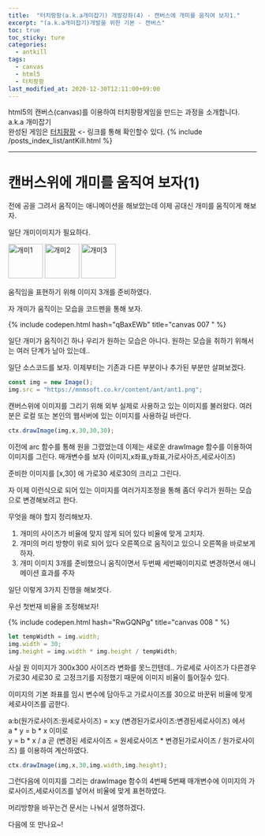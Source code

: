 ```yaml
---
title:  "터치팡팡(a.k.a개미잡기) 개발강좌(4) - 캔버스에 개미를 움직여 보자1."
excerpt: "(a.k.a개미잡기)개발을 위한 기본 - 캔버스"
toc: true
toc_sticky: ture
categories:
  - antkill
tags:
  - canvas
  - html5
  - 터치팡팡
last_modified_at: 2020-12-30T12:11:00+09:00
---
```


html5의 캔버스(canvas)를 이용하여 터치팡팡게임을 만드는 과정을 소개합니다. a.k.a 개미잡기  
완성된 게임은 [터치팡팡](https://mnmsoft.co.kr/content/ant) <- 링크를 통해 확인할수 있다.
{% include /posts_index_list/antKill.html %}

---

# 캔버스위에 개미를 움직여 보자(1)

전에 공을 그려서 움직이는 애니메이션을 해보았는데 이제 공대신 개미를 움직이게 해보자.  

일단 개미이미지가 필요하다.  

<img alt="개미1" src="https://mnmsoft.co.kr/content/ant/ant1.png" width="70px">
<img alt="개미2" src="https://mnmsoft.co.kr/content/ant/ant2.png" width="70px">
<img alt="개미3" src="https://mnmsoft.co.kr/content/ant/ant3.png" width="70px">

움직임을 표현하기 위해 이미지 3개를 준비하였다.

자 개미가 움직이는 모습을 코드펜을 통해 보자.

{% include codepen.html hash="qBaxEWb" title="canvas 007 " %}

일단 개미가 움직이긴 하나 우리가 원하는 모습은 아니다.
원하는 모습을 취하기 위해서는 여러 단계가 남아 있는데..

일단 소스코드를 보자.
이제부터는 기존과 다른 부분이나 추가된 부분만 살펴보겠다.

``` js
const img = new Image();
img.src = "https://mnmsoft.co.kr/content/ant/ant1.png";
```
캔버스위에 이미지를 그리기 위해 외부 실제로 사용하고 있는 이미지를 불러왔다.
여러분은 로컬 또는 본인의 웹서버에 있는 이미지를 사용하길 바란다.

``` js
ctx.drawImage(img,x,30,30,30);
```
이전에 arc 함수를 통해 원을 그렸었는데 
이제는 새로운 drawImage 함수를 이용하여 이미지를 그린다.
매개변수를 보자
(이미지,x좌표,y좌표,가로사아즈,세로사이즈)  
  
준비한 이미지를 [x,30] 에 가로30 세로30의 크리고 그린다.

자 이제 이런식으로 되어 있는 이미지를 여러가지조정을 통해 좀더 우리가 원하는 모습으로 변경해보려고 한다.

무엇을 해야 할지 정리해보자.
1. 개미의 사이즈가 비율에 맞지 않게 되어 있다 비율에 맞게 고치자.
2. 개미의 머리 방향이 위로 되어 있다 오른쪽으로 움직이고 있으니 오른쪽을 바로보게 하자.
3. 개미 이미지 3개를 준비했으니 움직이면서 두번째 세번째이미지로 변경하면서 애니메이션 효과를 주자

일단 이렇게 3가지 진행을 해보겟다.

우선 첫번재 비율을 조정해보자!

{% include codepen.html hash="RwGQNPg" title="canvas 008 " %}

``` js
let tempWidth = img.width;
img.width = 30;
img.height = img.width * img.height / tempWidth;
```

사실 원 이미지가 300x300 사이즈라 변화를 못느낀텐데..
가로세로 사이즈가 다른경우 가로30 세로30 로 고정크기를 지정했기 때문에 이미지 비율이 틀어질수 있다.

이미지의 기본 좌표를 임시 변수에 담아두고
가로사이즈를 30으로 바꾼뒤
비율에 맞게 세로사이즈를 곱한다.  
  
a:b(원가로사이즈:원세로사이즈) = x:y  (변경된가로사이즈:변경된세로사이즈) 에서  
a * y = b * x 이미로  
y = b * x / a 곧 (변경된 세로사이즈 = 원세로사이즈 * 변경된가로사이즈 / 원가로사이즈) 를 이용하여 계산하였다.  

``` js
ctx.drawImage(img,x,30,img.width,img.height);
```
그런다음에 이미지를 그리는 drawImage 함수의 4번째 5번째 매개변수에 이미지의 가로사이즈,세로사이즈를 넣어서 비율에 맞게 표현하였다.


머리방향을 바꾸는건 문서는 나눠서 설명하겠다.

다음에 또 만나요~!




















